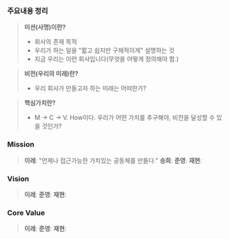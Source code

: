 ### 주요내용 정리
> **미션(사명)이란?**
> - 회사의 존재 목적
> - 우리가 하는 일을 "짧고 쉽지만 구체적이게" 설명하는 것
> - 지금 우리는 이런 회사입니다(무엇을 어떻게 정의해야 함.)

> **비전(우리의 미래)란?**
> - 우리 회사가 만들고자 하는 미래는 어떠한가?

> **핵심가치란?**
> - M -> C -> V. How이다. 
>   우리가 어떤 가치를 추구해야, 비전을 달성할 수 있을 것인가?

### Mission
> **이레**: "언제나 접근가능한 가치있는 공동체를 만들다."
> **승희**:
> **준영**: 
> **재현**: 
### Vision 
> **이레**: 
> **준영**: 
> **재현**: 
### Core Value
> **이레**: 
> **준영**: 
> **재현**: 